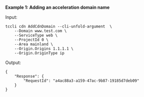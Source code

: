 **Example 1: Adding an acceleration domain name**



Input: 

```
tccli cdn AddCdnDomain --cli-unfold-argument  \
    --Domain www.test.com \
    --ServiceType web \
    --ProjectId 0 \
    --Area mainland \
    --Origin.Origins 1.1.1.1 \
    --Origin.OriginType ip
```

Output: 
```
{
    "Response": {
        "RequestId": "a4ac88a3-a159-47ac-9b87-19185d7deb09"
    }
}
```

